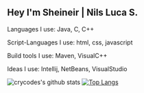 ## Hey I'm Sheineir | Nils Luca S.

Languages I use: Java, C, C++

Script-Languages I use: html, css, javascript

Build tools I use: Maven, VisualC++ 

Ideas I use: Intellij, NetBeans, VisualStudio

![crycodes's github stats](https://github-readme-stats.vercel.app/api?username=Sheineir&count_private=true)
[![Top Langs](https://github-readme-stats.vercel.app/api/top-langs/?username=Sheineir&layout=compact)](https://github.com/anuraghazra/github-readme-stats)

